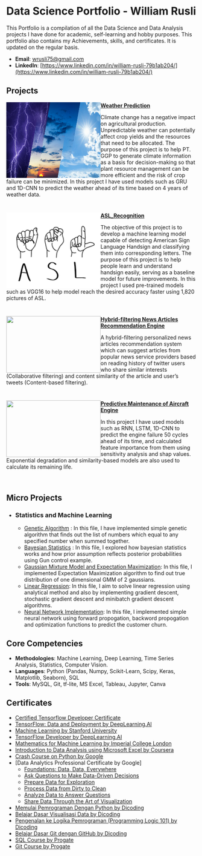 # Data Science Portfolio - William Rusli
This Portfolio is a compilation of all the Data Science and Data Analysis projects I have done for academic, self-learning and hobby purposes. This portfolio also contains my Achievements, skills, and certificates. It is updated on the regular basis.

- **Email**: [wrusli75@gmail.com](wrusli75@gmail.com)
- **LinkedIn**: [https://www.linkedin.com/in/william-rusli-79b1ab204/](https://www.linkedin.com/in/william-rusli-79b1ab204/)

## Projects

<img align="left" width="250" height = '200' src="https://github.com/williiiamr/Weather-Prediction/blob/master/img/weather.jpg"> **[Weather Prediction](https://github.com/williiiamr/Weather-Prediction)**

Climate change has a negative impact on agricultural production. Unpredictable weather can potentially affect crop yields and the resources that need to be allocated. The purpose of this project is to help PT. GGP to generate climate information as a basis for decision-making so that plant resource management can be more efficient and the risk of crop failure can be minimized. In this project I have used models such as GRU and 1D-CNN to predict the weather ahead of its time based on 4 years of weather data. 

#

<img align="left" width="250" hieght = '200' src="https://github.com/williiiamr/ASL_Recoginition/blob/master/img/ASL_cover.png"> **[ASL_Recognition](https://github.com/williiiamr/ASL_Recoginition)**

The objective of this project is to develop a machine learning model capable of detecting American Sign Language Handsign and classifying them into corresponding letters. The purpose of this project is to help people learn and understand handsign easily, serving as a baseline model for future improvements. In this project I used pre-trained models such as VGG16 to help model reach the desired accuracy faster using 1,820 pictures of ASL.

#

<img align="left" width="250" height="150" src="https://github.com/archd3sai/Portfolio/blob/master/Images/1_cEaeMuTvINqIgyYQMSJWUA.jpeg"> **[Hybrid-filtering News Articles Recommendation Engine](https://github.com/archd3sai/News-Articles-Recommendation)**
 
A hybrid-filtering personalized news articles recommendation system which can suggest articles from popular news service providers based on reading history of twitter users who share similar interests (Collaborative filtering) and content similarity of the article and user’s tweets (Content-based filtering).

#

<img align="left" width="250" height="150" src="https://github.com/archd3sai/Portfolio/blob/master/Images/airplane.jpeg"> **[Predictive Maintenance of Aircraft Engine](https://github.com/archd3sai/Predictive-Maintenance-of-Aircraft-Engine)**

In this project I have used models such as RNN, LSTM, 1D-CNN to predict the engine failure 50 cycles ahead of its time, and calculated feature importance from them using sensitivity analysis and shap values. Exponential degradation and similarity-based models are also used to calculate its remaining life.

<br />

## Micro Projects
- ### Statistics and Machine Learning
    - [Genetic Algorithm](https://github.com/archd3sai/Statistical-Methods/blob/master/genetic-algorithm.ipynb) : In this file, I have implemented simple genetic algorithm that finds out the list of numbers which equal to any specified number when summed together.
    - [Bayesian Statistics](https://github.com/archd3sai/Statistical-Methods/blob/master/Bayesian%20Statistics.ipynb) : In this file, I explored how bayesian statistics works and how prior assumption reflects posterior probabilities using Gun control example. 
    - [Gaussian Mixture Model and Expectation Maximization](https://github.com/archd3sai/Statistical-Methods/blob/master/GMM-EM.ipynb): In this file, I implemented Expectation Maximization algorithm to find out true distribution of one dimensional GMM of 2 gaussians.
    - [Linear Regression](https://github.com/archd3sai/Statistical-Methods/blob/master/Linear%20Regression.ipynb): In this file, I aim to solve linear regression using analytical method and also by implementing gradient descent, stochastic gradient descent and minibatch gradient descent algorithms. 
    - [Neural Network Implementation](https://github.com/archd3sai/Statistical-Methods/blob/master/NN%20Implementation.ipynb): In this file, I implemented simple neural network using forward propogation, backword propogation and optimization functions to predict the customer churn.
 
## Core Competencies

- **Methodologies**: Machine Learning, Deep Learning, Time Series Analysis, Statistics, Computer Vision.
- **Languages**: Python (Pandas, Numpy, Scikit-Learn, Scipy, Keras, Matplotlib, Seaborn), SQL
- **Tools**: MySQL, Git, tf-lite, MS Excel, Tableau, Jupyter, Canva

## Certificates

- [Certified Tensorflow Developer Certificate](https://www.credential.net/00b9f939-a860-4cb6-9b36-af888955dc98)
- [TensorFlow: Data and Deployment by DeepLearning.AI](https://coursera.org/verify/specialization/GD5MYEGT63C7)
- [Machine Learning by Stanford University](https://coursera.org/verify/specialization/M6FJNK484XVB)
- [TensorFlow Developer by DeepLearning.AI](https://coursera.org/verify/professional-cert/2BZTM7GKWT27)
- [Mathematics for Machine Learning by Imperial College London](https://coursera.org/verify/specialization/EF35WSJU8JSP)
- [Introduction to Data Analysis using Microsoft Excel by Coursera](https://www.coursera.org/account/accomplishments/verify/67A3H5LKHXMP)
- [Crash Course on Python by Google](https://coursera.org/verify/MD7JYJZUJZXW)
- [Data Analytics Professional Certificate by Google]
    - [Foundations: Data, Data, Everywhere](https://coursera.org/verify/93FQLHZ69Z2E)
    - [Ask Questions to Make Data-Driven Decisions](https://coursera.org/verify/BFXCP3T9LCK9)
    - [Prepare Data for Exploration](https://coursera.org/verify/7V8W45LZR8DP)
    - [Process Data from Dirty to Clean](https://coursera.org/verify/CR3Z96SXHENL)
    - [Analyze Data to Answer Questions](https://coursera.org/verify/MZ4DWUCAQ6G8)
    - [Share Data Through the Art of Visualization](https://coursera.org/verify/FFXQVKYDVC2L)
- [Memulai Pemrograman Dengan Python by Dicoding](https://www.dicoding.com/certificates/MEPJK3O1WX3V)
- [Belajar Dasar Visualisasi Data by Dicoding](https://www.dicoding.com/certificates/72ZD9R4DJPYW)
- [Pengenalan ke Logika Pemrograman (Programming Logic 101) by Dicoding](https://www.dicoding.com/certificates/6RPN696GQP2M)
- [Belajar Dasar Git dengan GitHub by Dicoding](https://www.dicoding.com/certificates/0LZ0GN0NQX65)
- [SQL Course by Progate](https://progate.com/course_certificate/bb161e42ri7560)
- [Git Course by Progate](https://progate.com/course_certificate/0389530ar7awil)

